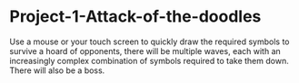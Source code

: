 # Project-1-Attack-of-the-doodles
Use a mouse or your touch screen to quickly draw the required symbols to survive a hoard of opponents, there will be multiple waves, each with an increasingly complex combination of symbols required to take them down. There will also be a boss.

